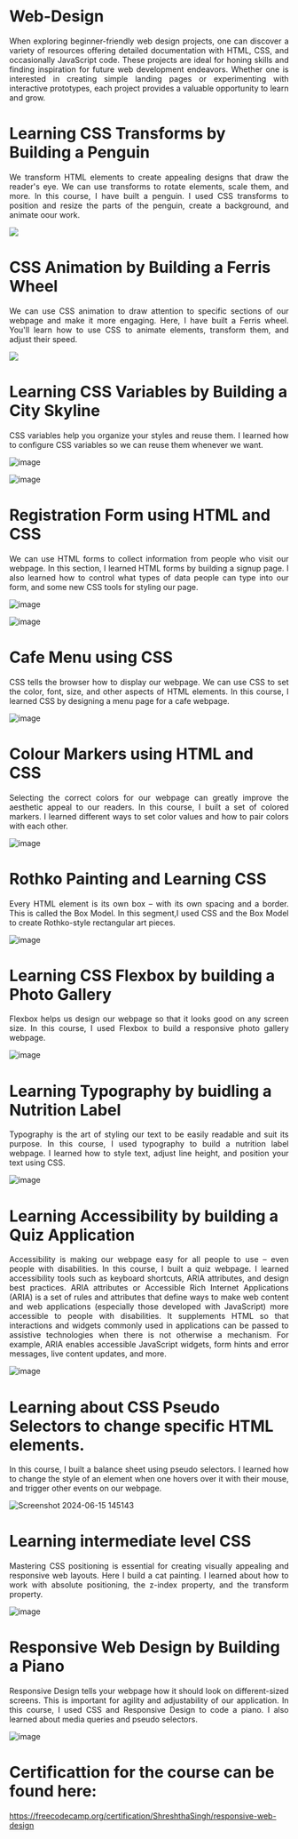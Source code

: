 # Web-Design
<div align="justify">
When exploring beginner-friendly web design projects, one can discover a variety of resources offering detailed documentation with HTML, CSS, and occasionally JavaScript code. These projects are ideal for honing skills and finding inspiration for future web development endeavors. Whether one is interested in creating simple landing pages or experimenting with interactive prototypes, each project provides a valuable opportunity to learn and grow.</div>

# Learning CSS Transforms by Building a Penguin

<div align="justify">We transform HTML elements to create appealing designs that draw the reader's eye. We can use transforms to rotate elements, scale them, and more. In this course, I have built  a penguin. I used CSS transforms to position and resize the parts of the penguin, create a background, and animate oour work. </div>

![](https://github.com/ShreshthaSingh011/Web-design/blob/main/penguin.gif)

# CSS Animation by Building a Ferris Wheel
<div align="justify">We can use CSS animation to draw attention to specific sections of our webpage and make it more engaging. Here, I have built a Ferris wheel. You'll learn how to use CSS to animate elements, transform them, and adjust their speed. </div>

![](https://github.com/ShreshthaSingh011/Web-design/blob/main/ferris%20wheel.gif)

# Learning CSS Variables by Building a City Skyline
<div align="justify">CSS variables help you organize your styles and reuse them. I learned how to configure CSS variables so we can reuse them whenever we want. </div>

![image](https://github.com/ShreshthaSingh011/Web-design/assets/50359330/5cb98824-1bcb-4f09-8138-ea835e39406d)

![image](https://github.com/ShreshthaSingh011/Web-design/assets/50359330/d3f715c7-d92b-4ee3-a75e-4d2143330d76)

# Registration Form using HTML and CSS
<div align="justify">We can use HTML forms to collect information from people who visit our webpage. In this section, I learned HTML forms by building a signup page. I also learned how to control what types of data people can type into our form, and some new CSS tools for styling our page. </div>

![image](https://github.com/ShreshthaSingh011/Web-design/assets/50359330/272f484f-f117-4f12-bb03-9da9ad443604)

![image](https://github.com/ShreshthaSingh011/Web-design/assets/50359330/89499e11-c089-4255-970f-a484262b5787)

# Cafe Menu using CSS 
<div align="justify">CSS tells the browser how to display our webpage. We can use CSS to set the color, font, size, and other aspects of HTML elements. In this course, I learned CSS by designing a menu page for a cafe webpage. </div>

![image](https://github.com/ShreshthaSingh011/Web-design/assets/50359330/914e9206-c4c7-4da6-9164-66db9749b84c)

# Colour Markers using HTML and CSS 
<div align="justify">Selecting the correct colors for our webpage can greatly improve the aesthetic appeal to our readers. In this course, I built a set of colored markers. I learned different ways to set color values and how to pair colors with each other. </div>

![image](https://github.com/ShreshthaSingh011/Web-design/assets/50359330/30145cde-69d4-4b11-a63f-1aa0b732f394)

# Rothko Painting and Learning CSS
<div align="justify">Every HTML element is its own box – with its own spacing and a border. This is called the Box Model. In this segment,I used CSS and the Box Model to create Rothko-style rectangular art pieces.   </div>

![image](https://github.com/ShreshthaSingh011/Web-design/assets/50359330/ea14d87c-fb9e-4ad0-81d1-75b658c0228f)

# Learning CSS Flexbox by building a Photo Gallery
<div align="justify">Flexbox helps us design our webpage so that it looks good on any screen size. In this course, I used Flexbox to build a responsive photo gallery webpage. </div>

![image](https://github.com/ShreshthaSingh011/Web-design/assets/50359330/b4eac007-1677-4c8e-8ff9-ed335df16b55)

# Learning Typography by buidling a Nutrition Label
<div align="justify">Typography is the art of styling our text to be easily readable and suit its purpose. In this course, I used typography to build a nutrition label webpage. I learned how to style text, adjust line height, and position your text using CSS.  </div>

![image](https://github.com/ShreshthaSingh011/Web-design/assets/50359330/d232e272-6210-4929-ab6d-dddac584ae3c)

# Learning Accessibility by building a Quiz Application
<div align="justify">Accessibility is making our webpage easy for all people to use – even people with disabilities. In this course, I built a quiz webpage. I learned accessibility tools such as keyboard shortcuts, ARIA attributes, and design best practices.
ARIA attributes or Accessible Rich Internet Applications (ARIA) is a set of rules and attributes that define ways to make web content and web applications (especially those developed with JavaScript) more accessible to people with disabilities.
It supplements HTML so that interactions and widgets commonly used in applications can be passed to assistive technologies when there is not otherwise a mechanism. For example, ARIA enables accessible JavaScript widgets, form hints and error messages, live content updates, and more.  </div>

![image](https://github.com/ShreshthaSingh011/Web-design/assets/50359330/3aab7e13-f918-4bf9-a728-75be4de006d8)

# Learning about CSS Pseudo Selectors to change specific HTML elements.

<div align="justify">In this course, I built a balance sheet using pseudo selectors. I learned how to change the style of an element when one hovers over it with their mouse, and trigger other events on our webpage. </div>

![Screenshot 2024-06-15 145143](https://github.com/ShreshthaSingh011/Web-design/assets/50359330/ff47adbe-65d1-486f-b758-381918ae6a98)

# Learning intermediate level CSS
<div align="justify">Mastering CSS positioning is essential for creating visually appealing and responsive web layouts. Here I build a cat painting. I learned about how to work with absolute positioning, the z-index property, and the transform property. </div>

![image](https://github.com/ShreshthaSingh011/Web-design/assets/50359330/cd604080-c3cf-442e-8ec8-f97b7f83721e)

# Responsive Web Design by Building a Piano
<div align="justify">Responsive Design tells your webpage how it should look on different-sized screens. This is important for agility and adjustability of our application. In this course, I used CSS and Responsive Design to code a piano. I also learned about media queries and pseudo selectors. </div>

![image](https://github.com/ShreshthaSingh011/Web-design/assets/50359330/13acd14e-7fdc-4cbd-bda2-304b354e0517)

# Certificattion for the course can be found here:
https://freecodecamp.org/certification/ShreshthaSingh/responsive-web-design

